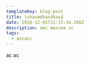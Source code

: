 ```yaml
---
templateKey: blog-post
title: lskasmdkasdkasd
date: 2018-12-01T22:15:34.266Z
description: amc mascma sc
tags:
  - ascasc
---
```

ac ac
